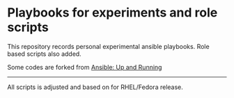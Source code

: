 # Playbooks for experiments and role scripts

This repository records personal experimental ansible playbooks. Role based scripts also added.

Some codes are forked from [Ansible: Up and Running](https://github.com/lorin/ansiblebook)

---
All scripts is adjusted and based on for RHEL/Fedora release.
